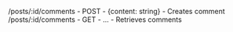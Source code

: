 /posts/:id/comments - POST - {content: string} - Creates comment
/posts/:id/comments - GET - ... - Retrieves comments